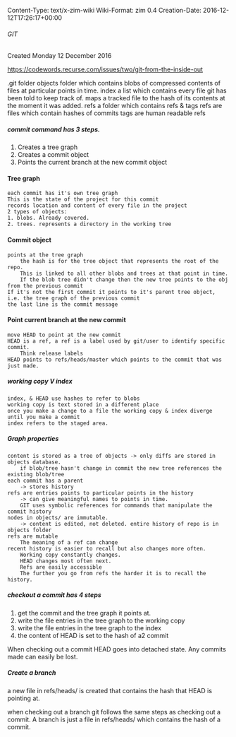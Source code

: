 Content-Type: text/x-zim-wiki
Wiki-Format: zim 0.4
Creation-Date: 2016-12-12T17:26:17+00:00

###### GIT ######
Created Monday 12 December 2016

https://codewords.recurse.com/issues/two/git-from-the-inside-out

.git folder
	objects
		folder which contains blobs of compressed contents of files at particular points in time.
	index
		a list which contains every file git has been told to keep track of.
		maps a tracked file to the hash of its contents at the moment it was added.
	refs
		a folder which contains refs & tags
		refs are files which contain hashes of commits
		tags are human readable refs
		

##### commit command has 3 steps. #####
1. Creates a tree graph
2. Creates a commit object
3. Points the current branch at the new commit object

#### Tree graph ####
	each commit has it's own tree graph
	This is the state of the project for this commit
	records location and content of every file in the project
	2 types of objects:
	1. blobs. Already covered.
	2. trees. represents a directory in the working tree

#### Commit object ####
	points at the tree graph
		the hash is for the tree object that represents the root of the repo.
		This is linked to all other blobs and trees at that point in time.
		If the blob tree didn't change then the new tree points to the obj from the previous commit
	If it's not the first commit it points to it's parent tree object, i.e. the tree graph of the previous commit
	the last line is the commit message
	

#### Point current branch at the new commit ####
	move HEAD to point at the new commit
	HEAD is a ref, a ref is a label used by git/user to identify specific commit.
		Think release labels
	HEAD points to refs/heads/master which points to the commit that was just made.


##### working copy V index #####
	index, & HEAD use hashes to refer to blobs
	working copy is text stored in a different place
	once you make a change to a file the working copy & index diverge until you make a commit
	index refers to the staged area.


##### Graph properties #####
	content is stored as a tree of objects -> only diffs are stored in objects database.
		if blob/tree hasn't change in commit the new tree references the existing blob/tree
	each commit has a parent
		-> stores history
	refs are entries points to particular points in the history
		-> can give meaningful names to points in time.
		GIT uses symbolic references for commands that manipulate the commit history
	nodes in objects/ are immutable.
		-> content is edited, not deleted. entire history of repo is in objects folder
	refs are mutable
		The meaning of a ref can change
	recent history is easier to recall but also changes more often.
		Working copy constantly changes.
		HEAD changes most often next.
		Refs are easily accessible
		The further you go from refs the harder it is to recall the history.


##### checkout a commit has 4 steps #####
1. get the commit and the tree graph it points at.
2. write the file entries in the tree graph to the working copy
3. write the file entries in the tree graph to the index
4. the content of HEAD is set to the hash of a2 commit

When checking out a commit HEAD goes into detached state.
Any commits made can easily be lost.

##### Create a branch #####
a new file in refs/heads/ is created that contains the hash that HEAD is pointing at.

when checking out a branch git follows the same steps as checking out a commit.
A branch is just a file in refs/heads/ which contains the hash of a commit.
	

